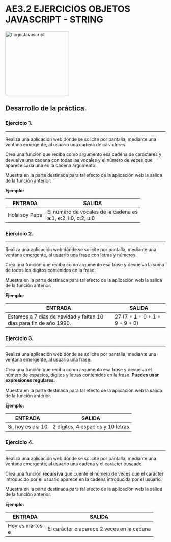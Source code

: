 # AE3.2 EJERCICIOS OBJETOS JAVASCRIPT - STRING

<img src="https://upload.wikimedia.org/wikipedia/commons/thumb/6/6a/JavaScript-logo.png/600px-JavaScript-logo.png" alt="Logo Javascript" style="display: flex; justify-content: center; width: 200px; align-self: center;">


## Desarrollo de la práctica.


### Ejercicio 1.
---
Realiza una aplicación web dónde se solicite por pantalla, mediante una ventana emergente, al usuario una cadena de caracteres.

Crea una función que reciba como argumento esa cadena de caracteres y devuelva una cadena con todas las vocales y el número de veces que aparece cada una en la cadena argumento.

Muestra en la parte destinada para tal efecto de la aplicación web la salida de la función anterior:

**Ejemplo:** 

| **ENTRADA**   | **SALIDA**                                                        |
|---------------|-------------------------------------------------------------------|
| Hola soy Pepe | El número de vocales de la cadena es <br> a:1, e:2, i:0, o:2, u:0 |

### Ejercicio 2.
---
Realiza una aplicación web dónde se solicite por pantalla, mediante una ventana emergente, al usuario una frase con letras y números.

Crea una función que reciba como argumento esa frase y devuelva la suma de todos los dígitos contenidos en la frase.

Muestra en la parte destinada para tal efecto de la aplicación web la salida de la función anterior.

**Ejemplo:**

|        **ENTRADA**                                                 |        **SALIDA**              |
|--------------------------------------------------------------------|--------------------------------|
| Estamos a 7 días de navidad y faltan 10 días para fin de año 1990. | 27 (7 + 1 + 0 + 1 + 9 + 9 + 0) |

### Ejercicio 3.
---
Realiza una aplicación web dónde se solicite por pantalla, mediante una ventana emergente, al usuario una frase.

Crea una función que reciba como argumento esa frase y devuelva el número de espacios, dígitos y letras  contenidos en la frase. **Puedes usar expresiones regulares.**

Muestra en la parte destinada para tal efecto de la aplicación web la salida de la función anterior.

**Ejemplo:**

|    **ENTRADA**    |            **SALIDA**             |
|-------------------|-----------------------------------|
| Si, hoy es dia 10 | 2 dígitos, 4 espacios y 10 letras |

### Ejercicio 4.
---
Realiza una aplicación web dónde se solicite por pantalla, mediante una ventana emergente, al usuario una cadena y el carácter buscado.

Crea una función **recursiva** que cuente el número de veces que el carácter introducido por el usuario aparece en la cadena introducida por el usuario.

Muestra en la parte destinada para tal efecto de la aplicación web la salida de la función anterior.

**Ejemplo:**

|    **ENTRADA**    |            **SALIDA**             |
|-------------------|-----------------------------------|
| Hoy es martes<br>e | El carácter *e* aparece 2 veces en la cadena |


